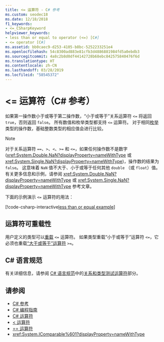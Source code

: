 ```yaml
---
title: <= 运算符 - C# 参考
ms.custom: seodec18
ms.date: 12/18/2018
f1_keywords:
- <=_CSharpKeyword
helpviewer_keywords:
- less than or equal to operator (<=) [C#]
- <= operator [C#]
ms.assetid: bb0caec9-d253-4105-b8bc-5252233251e4
ms.openlocfilehash: 54c8300ad883e81cfb3d4886881984fd5a0ebdb3
ms.sourcegitcommit: 4a8c2b8d0df44142728b68ebc842575840476f6d
ms.translationtype: HT
ms.contentlocale: zh-CN
ms.lasthandoff: 03/28/2019
ms.locfileid: "58545372"
---
```

# <a name="-operator-c-reference"></a>\<= 运算符（C# 参考）

如果第一操作数小于或等于第二操作数，“小于或等于”关系运算符 `<=` 将返回 `true`，否则返回 `false`。 所有数值和枚举类型都支持 `<=` 运算符。 对于相同[枚举](../keywords/enum.md)类型的操作数，基础整数类型的相应值会进行比较。

> [!NOTE]
> 对于关系运算符 `==`、`>`、`<`、`>=` 和 `<=`，如果任何操作数不是数字 (<xref:System.Double.NaN?displayProperty=nameWithType> 或 <xref:System.Single.NaN?displayProperty=nameWithType>)，操作数的结果为 `false`。 这意味着 `NaN` 值不大于、小于或等于任何其他 `double` （或 `float`）值。 有关更多信息和示例，请参阅 <xref:System.Double.NaN?displayProperty=nameWithType> 或 <xref:System.Single.NaN?displayProperty=nameWithType> 参考文章。

下面的示例演示 `<=` 运算符的用法：

[!code-csharp-interactive[less than or equal example](~/samples/snippets/csharp/language-reference/operators/GreaterAndLessOperatorsExamples.cs#LessOrEqual)]

## <a name="operator-overloadability"></a>运算符可重载性

用户定义的类型可以[重载](../keywords/operator.md) `<=` 运算符。 如果类型重载“小于或等于”运算符 `<=`，它必须也重载[“大于或等于”运算符](greater-than-equal-operator.md) `>=`。

## <a name="c-language-specification"></a>C# 语言规范

有关详细信息，请参阅 [C# 语言规范](../language-specification/index.md)中的[关系和类型测试运算符](~/_csharplang/spec/expressions.md#relational-and-type-testing-operators)部分。

## <a name="see-also"></a>请参阅

- [C# 参考](../index.md)
- [C# 编程指南](../../programming-guide/index.md)
- [C# 运算符](index.md)
- [< 运算符](less-than-operator.md)
- [== 运算符](equality-operators.md#equality-operator-)
- <xref:System.IComparable%601?displayProperty=nameWithType>
